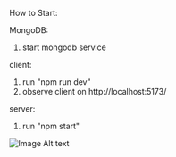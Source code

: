 How to Start:

MongoDB:
1. start mongodb service

client:
1. run "npm run dev" 
2. observe client on http://localhost:5173/

server:
1. run "npm start"

![Image Alt text](/images/example.jpg)
